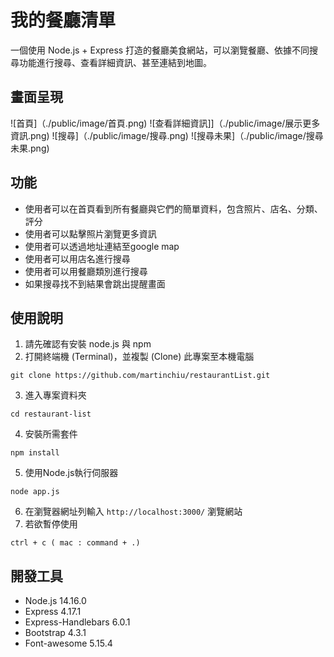 # 我的餐廳清單
一個使用 Node.js + Express 打造的餐廳美食網站，可以瀏覽餐廳、依據不同搜尋功能進行搜尋、查看詳細資訊、甚至連結到地圖。

## 畫面呈現
![首頁]（./public/image/首頁.png)
![查看詳細資訊]]（./public/image/展示更多資訊.png)
![搜尋]（./public/image/搜尋.png)
![搜尋未果]（./public/image/搜尋未果.png)

## 功能
- 使用者可以在首頁看到所有餐廳與它們的簡單資料，包含照片、店名、分類、評分
- 使用者可以點擊照片瀏覽更多資訊
- 使用者可以透過地址連結至google map
- 使用者可以用店名進行搜尋
- 使用者可以用餐廳類別進行搜尋
- 如果搜尋找不到結果會跳出提醒畫面

## 使用說明
1. 請先確認有安裝 node.js 與 npm
2. 打開終端機 (Terminal)，並複製 (Clone) 此專案至本機電腦
```
git clone https://github.com/martinchiu/restaurantList.git
```
3. 進入專案資料夾
```
cd restaurant-list
```
4. 安裝所需套件
```
npm install
```
5. 使用Node.js執行伺服器
```
node app.js
```
6. 在瀏覽器網址列輸入 `http://localhost:3000/` 瀏覽網站
7. 若欲暫停使用
```
ctrl + c ( mac : command + .)
```

## 開發工具
- Node.js 14.16.0
- Express 4.17.1
- Express-Handlebars 6.0.1
- Bootstrap 4.3.1
- Font-awesome 5.15.4